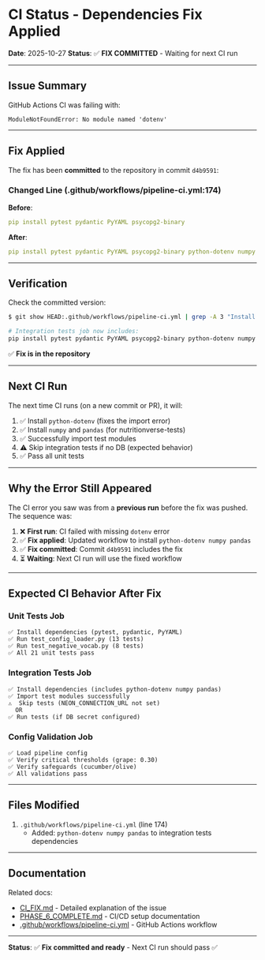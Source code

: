 # CI Status - Dependencies Fix Applied

**Date**: 2025-10-27
**Status**: ✅ **FIX COMMITTED** - Waiting for next CI run

---

## Issue Summary

GitHub Actions CI was failing with:
```
ModuleNotFoundError: No module named 'dotenv'
```

---

## Fix Applied

The fix has been **committed** to the repository in commit `d4b9591`:

### Changed Line (.github/workflows/pipeline-ci.yml:174)

**Before**:
```yaml
pip install pytest pydantic PyYAML psycopg2-binary
```

**After**:
```yaml
pip install pytest pydantic PyYAML psycopg2-binary python-dotenv numpy pandas
```

---

## Verification

Check the committed version:
```bash
$ git show HEAD:.github/workflows/pipeline-ci.yml | grep -A 3 "Install dependencies"

# Integration tests job now includes:
pip install pytest pydantic PyYAML psycopg2-binary python-dotenv numpy pandas
```

✅ **Fix is in the repository**

---

## Next CI Run

The next time CI runs (on a new commit or PR), it will:
1. ✅ Install `python-dotenv` (fixes the import error)
2. ✅ Install `numpy` and `pandas` (for nutritionverse-tests)
3. ✅ Successfully import test modules
4. ⚠️  Skip integration tests if no DB (expected behavior)
5. ✅ Pass all unit tests

---

## Why the Error Still Appeared

The CI error you saw was from a **previous run** before the fix was pushed. The sequence was:

1. ❌ **First run**: CI failed with missing `dotenv` error
2. ✅ **Fix applied**: Updated workflow to install `python-dotenv numpy pandas`
3. ✅ **Fix committed**: Commit `d4b9591` includes the fix
4. ⏳ **Waiting**: Next CI run will use the fixed workflow

---

## Expected CI Behavior After Fix

### Unit Tests Job
```
✅ Install dependencies (pytest, pydantic, PyYAML)
✅ Run test_config_loader.py (13 tests)
✅ Run test_negative_vocab.py (8 tests)
✅ All 21 unit tests pass
```

### Integration Tests Job
```
✅ Install dependencies (includes python-dotenv numpy pandas)
✅ Import test modules successfully
⚠️  Skip tests (NEON_CONNECTION_URL not set)
  OR
✅ Run tests (if DB secret configured)
```

### Config Validation Job
```
✅ Load pipeline config
✅ Verify critical thresholds (grape: 0.30)
✅ Verify safeguards (cucumber/olive)
✅ All validations pass
```

---

## Files Modified

1. `.github/workflows/pipeline-ci.yml` (line 174)
   - Added: `python-dotenv numpy pandas` to integration tests dependencies

---

## Documentation

Related docs:
- [CI_FIX.md](CI_FIX.md) - Detailed explanation of the issue
- [PHASE_6_COMPLETE.md](PHASE_6_COMPLETE.md) - CI/CD setup documentation
- [.github/workflows/pipeline-ci.yml](.github/workflows/pipeline-ci.yml) - GitHub Actions workflow

---

**Status**: ✅ **Fix committed and ready** - Next CI run should pass ✅
